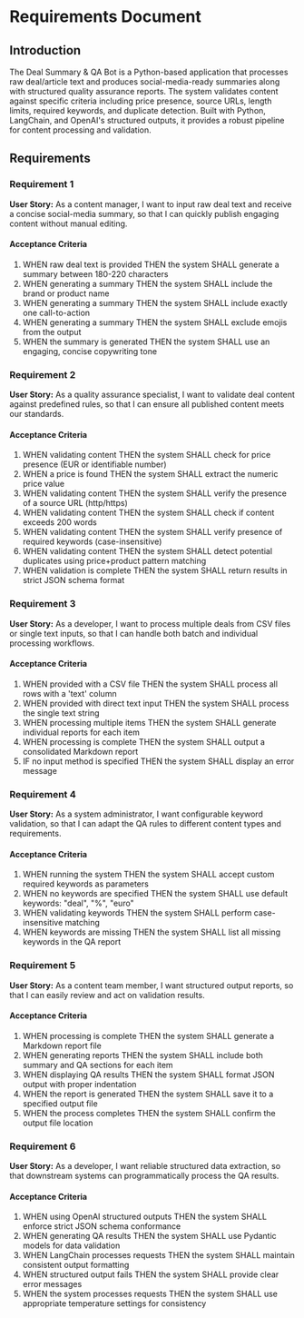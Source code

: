 # Requirements Document

## Introduction

The Deal Summary & QA Bot is a Python-based application that processes raw deal/article text and produces social-media-ready summaries along with structured quality assurance reports. The system validates content against specific criteria including price presence, source URLs, length limits, required keywords, and duplicate detection. Built with Python, LangChain, and OpenAI's structured outputs, it provides a robust pipeline for content processing and validation.

## Requirements

### Requirement 1

**User Story:** As a content manager, I want to input raw deal text and receive a concise social-media summary, so that I can quickly publish engaging content without manual editing.

#### Acceptance Criteria

1. WHEN raw deal text is provided THEN the system SHALL generate a summary between 180-220 characters
2. WHEN generating a summary THEN the system SHALL include the brand or product name
3. WHEN generating a summary THEN the system SHALL include exactly one call-to-action
4. WHEN generating a summary THEN the system SHALL exclude emojis from the output
5. WHEN the summary is generated THEN the system SHALL use an engaging, concise copywriting tone

### Requirement 2

**User Story:** As a quality assurance specialist, I want to validate deal content against predefined rules, so that I can ensure all published content meets our standards.

#### Acceptance Criteria

1. WHEN validating content THEN the system SHALL check for price presence (EUR or identifiable number)
2. WHEN a price is found THEN the system SHALL extract the numeric price value
3. WHEN validating content THEN the system SHALL verify the presence of a source URL (http/https)
4. WHEN validating content THEN the system SHALL check if content exceeds 200 words
5. WHEN validating content THEN the system SHALL verify presence of required keywords (case-insensitive)
6. WHEN validating content THEN the system SHALL detect potential duplicates using price+product pattern matching
7. WHEN validation is complete THEN the system SHALL return results in strict JSON schema format

### Requirement 3

**User Story:** As a developer, I want to process multiple deals from CSV files or single text inputs, so that I can handle both batch and individual processing workflows.

#### Acceptance Criteria

1. WHEN provided with a CSV file THEN the system SHALL process all rows with a 'text' column
2. WHEN provided with direct text input THEN the system SHALL process the single text string
3. WHEN processing multiple items THEN the system SHALL generate individual reports for each item
4. WHEN processing is complete THEN the system SHALL output a consolidated Markdown report
5. IF no input method is specified THEN the system SHALL display an error message

### Requirement 4

**User Story:** As a system administrator, I want configurable keyword validation, so that I can adapt the QA rules to different content types and requirements.

#### Acceptance Criteria

1. WHEN running the system THEN the system SHALL accept custom required keywords as parameters
2. WHEN no keywords are specified THEN the system SHALL use default keywords: "deal", "%", "euro"
3. WHEN validating keywords THEN the system SHALL perform case-insensitive matching
4. WHEN keywords are missing THEN the system SHALL list all missing keywords in the QA report

### Requirement 5

**User Story:** As a content team member, I want structured output reports, so that I can easily review and act on validation results.

#### Acceptance Criteria

1. WHEN processing is complete THEN the system SHALL generate a Markdown report file
2. WHEN generating reports THEN the system SHALL include both summary and QA sections for each item
3. WHEN displaying QA results THEN the system SHALL format JSON output with proper indentation
4. WHEN the report is generated THEN the system SHALL save it to a specified output file
5. WHEN the process completes THEN the system SHALL confirm the output file location

### Requirement 6

**User Story:** As a developer, I want reliable structured data extraction, so that downstream systems can programmatically process the QA results.

#### Acceptance Criteria

1. WHEN using OpenAI structured outputs THEN the system SHALL enforce strict JSON schema conformance
2. WHEN generating QA results THEN the system SHALL use Pydantic models for data validation
3. WHEN LangChain processes requests THEN the system SHALL maintain consistent output formatting
4. WHEN structured output fails THEN the system SHALL provide clear error messages
5. WHEN the system processes requests THEN the system SHALL use appropriate temperature settings for consistency